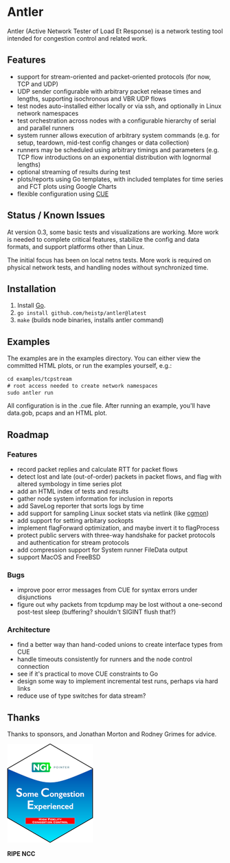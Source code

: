 # Antler

Antler (Active Network Tester of Load Et Response) is a network testing tool
intended for congestion control and related work.

## Features

* support for stream-oriented and packet-oriented protocols (for now, TCP and
  UDP)
* UDP sender configurable with arbitrary packet release times and lengths,
  supporting isochronous and VBR UDP flows
* test nodes auto-installed either locally or via ssh, and optionally in Linux
  network namespaces
* test orchestration across nodes with a configurable hierarchy of serial and
  parallel runners
* system runner allows execution of arbitrary system commands (e.g. for setup,
  teardown, mid-test config changes or data collection)
* runners may be scheduled using arbitrary timings and parameters (e.g. TCP
  flow introductions on an exponential distribution with lognormal lengths)
* optional streaming of results during test
* plots/reports using Go templates, with included templates for time series and
  FCT plots using Google Charts
* flexible configuration using [CUE](https://cuelang.org/)

## Status / Known Issues

At version 0.3, some basic tests and visualizations are working. More work is
needed to complete critical features, stabilize the config and data formats, and
support platforms other than Linux.

The initial focus has been on local netns tests. More work is required on
physical network tests, and handling nodes without synchronized time.

## Installation

1. Install [Go](https://go.dev/).
2. `go install github.com/heistp/antler@latest`
3. `make` (builds node binaries, installs antler command)

## Examples

The examples are in the examples directory. You can either view the committed
HTML plots, or run the examples yourself, e.g.:

```
cd examples/tcpstream
# root access needed to create network namespaces
sudo antler run
```

All configuration is in the .cue file. After running an example, you'll have
data.gob, pcaps and an HTML plot.

## Roadmap

### Features

- record packet replies and calculate RTT for packet flows
- detect lost and late (out-of-order) packets in packet flows, and flag with
  altered symbology in time series plot
- add an HTML index of tests and results
- gather node system information for inclusion in reports
- add SaveLog reporter that sorts logs by time
- add support for sampling Linux socket stats via netlink
  (like [cgmon](https://github.com/heistp/cgmon))
- add support for setting arbitary sockopts
- implement flagForward optimization, and maybe invert it to flagProcess
- protect public servers with three-way handshake for packet protocols and
  authentication for stream protocols
- add compression support for System runner FileData output
- support MacOS and FreeBSD

### Bugs

- improve poor error messages from CUE for syntax errors under disjunctions
- figure out why packets from tcpdump may be lost without a one-second
  post-test sleep (buffering? shouldn't SIGINT flush that?)

### Architecture

- find a better way than hand-coded unions to create interface types from CUE
- handle timeouts consistently for runners and the node control connection
- see if it's practical to move CUE constraints to Go
- design some way to implement incremental test runs, perhaps via hard links
- reduce use of type switches for data stream?

## Thanks

Thanks to sponsors, and Jonathan Morton and Rodney Grimes for advice.

![NGI SCE Sticker](/doc/img/ngi-sce-sticker-200x230.png "NGI SCE Sticker")

**RIPE NCC**
